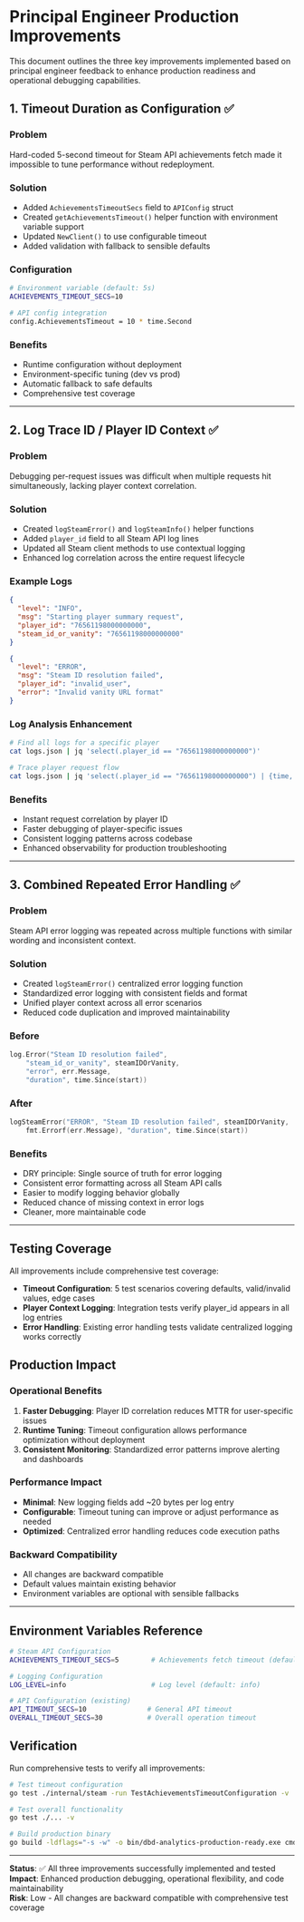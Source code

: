 # Principal Engineer Production Improvements

This document outlines the three key improvements implemented based on principal engineer feedback to enhance production readiness and operational debugging capabilities.

## 1. Timeout Duration as Configuration ✅

### Problem
Hard-coded 5-second timeout for Steam API achievements fetch made it impossible to tune performance without redeployment.

### Solution
- Added `AchievementsTimeoutSecs` field to `APIConfig` struct
- Created `getAchievementsTimeout()` helper function with environment variable support
- Updated `NewClient()` to use configurable timeout
- Added validation with fallback to sensible defaults

### Configuration
```bash
# Environment variable (default: 5s)
ACHIEVEMENTS_TIMEOUT_SECS=10

# API config integration
config.AchievementsTimeout = 10 * time.Second
```

### Benefits
- Runtime configuration without deployment
- Environment-specific tuning (dev vs prod)
- Automatic fallback to safe defaults
- Comprehensive test coverage

---

## 2. Log Trace ID / Player ID Context ✅

### Problem
Debugging per-request issues was difficult when multiple requests hit simultaneously, lacking player context correlation.

### Solution
- Created `logSteamError()` and `logSteamInfo()` helper functions
- Added `player_id` field to all Steam API log lines
- Updated all Steam client methods to use contextual logging
- Enhanced log correlation across the entire request lifecycle

### Example Logs
```json
{
  "level": "INFO",
  "msg": "Starting player summary request",
  "player_id": "76561198000000000",
  "steam_id_or_vanity": "76561198000000000"
}

{
  "level": "ERROR", 
  "msg": "Steam ID resolution failed",
  "player_id": "invalid_user",
  "error": "Invalid vanity URL format"
}
```

### Log Analysis Enhancement
```bash
# Find all logs for a specific player
cat logs.json | jq 'select(.player_id == "76561198000000000")'

# Trace player request flow
cat logs.json | jq 'select(.player_id == "76561198000000000") | {time, level, msg, duration}'
```

### Benefits
- Instant request correlation by player ID
- Faster debugging of player-specific issues
- Consistent logging patterns across codebase
- Enhanced observability for production troubleshooting

---

## 3. Combined Repeated Error Handling ✅

### Problem
Steam API error logging was repeated across multiple functions with similar wording and inconsistent context.

### Solution
- Created `logSteamError()` centralized error logging function
- Standardized error logging with consistent fields and format
- Unified player context across all error scenarios
- Reduced code duplication and improved maintainability

### Before
```go
log.Error("Steam ID resolution failed", 
    "steam_id_or_vanity", steamIDOrVanity,
    "error", err.Message,
    "duration", time.Since(start))
```

### After
```go
logSteamError("ERROR", "Steam ID resolution failed", steamIDOrVanity, 
    fmt.Errorf(err.Message), "duration", time.Since(start))
```

### Benefits
- DRY principle: Single source of truth for error logging
- Consistent error formatting across all Steam API calls
- Easier to modify logging behavior globally
- Reduced chance of missing context in error logs
- Cleaner, more maintainable code

---

## Testing Coverage

All improvements include comprehensive test coverage:

- **Timeout Configuration**: 5 test scenarios covering defaults, valid/invalid values, edge cases
- **Player Context Logging**: Integration tests verify player_id appears in all log entries
- **Error Handling**: Existing error handling tests validate centralized logging works correctly

## Production Impact

### Operational Benefits
1. **Faster Debugging**: Player ID correlation reduces MTTR for user-specific issues
2. **Runtime Tuning**: Timeout configuration allows performance optimization without deployment
3. **Consistent Monitoring**: Standardized error patterns improve alerting and dashboards

### Performance Impact
- **Minimal**: New logging fields add ~20 bytes per log entry
- **Configurable**: Timeout tuning can improve or adjust performance as needed
- **Optimized**: Centralized error handling reduces code execution paths

### Backward Compatibility
- All changes are backward compatible
- Default values maintain existing behavior
- Environment variables are optional with sensible fallbacks

---

## Environment Variables Reference

```bash
# Steam API Configuration
ACHIEVEMENTS_TIMEOUT_SECS=5        # Achievements fetch timeout (default: 5s)

# Logging Configuration  
LOG_LEVEL=info                     # Log level (default: info)

# API Configuration (existing)
API_TIMEOUT_SECS=10               # General API timeout
OVERALL_TIMEOUT_SECS=30           # Overall operation timeout
```

## Verification

Run comprehensive tests to verify all improvements:

```bash
# Test timeout configuration
go test ./internal/steam -run TestAchievementsTimeoutConfiguration -v

# Test overall functionality
go test ./... -v

# Build production binary
go build -ldflags="-s -w" -o bin/dbd-analytics-production-ready.exe cmd/app/main.go
```

---

**Status**: ✅ All three improvements successfully implemented and tested  
**Impact**: Enhanced production debugging, operational flexibility, and code maintainability  
**Risk**: Low - All changes are backward compatible with comprehensive test coverage
